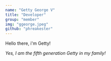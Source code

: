 ```yaml
---
name: "Getty George V"
title: "Developer"
group: "member"
img: "ggeorge.jpeg"
github: "phreakester"
---
```



Hello there, i'm Getty!

*Yes, I am the fifth generation Getty in my family!*